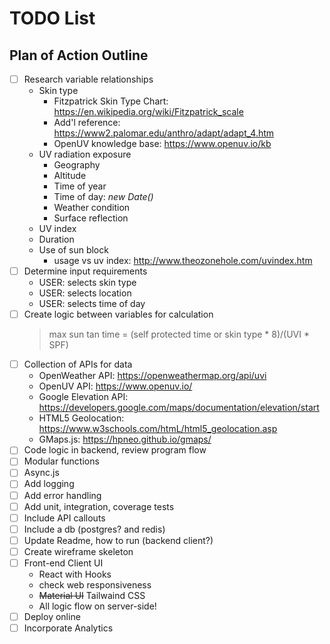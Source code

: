 # TODO List

## Plan of Action Outline

- [ ] Research variable relationships
  - Skin type
    - Fitzpatrick Skin Type Chart: https://en.wikipedia.org/wiki/Fitzpatrick_scale
    - Add'l reference: https://www2.palomar.edu/anthro/adapt/adapt_4.htm
    - OpenUV knowledge base: https://www.openuv.io/kb
  - UV radiation exposure
    - Geography
    - Altitude
    - Time of year
    - Time of day: _new Date()_
    - Weather condition
    - Surface reflection
  - UV index
  - Duration
  - Use of sun block
    - usage vs uv index: http://www.theozonehole.com/uvindex.htm
- [ ] Determine input requirements
  - USER: selects skin type
  - USER: selects location
  - USER: selects time of day
- [ ] Create logic between variables for calculation
  > max sun tan time = (self protected time or skin type * 8)/(UVI * SPF)
- [ ] Collection of APIs for data
  - OpenWeather API: https://openweathermap.org/api/uvi
  - OpenUV API: https://www.openuv.io/
  - Google Elevation API: https://developers.google.com/maps/documentation/elevation/start
  - HTML5 Geolocation: https://www.w3schools.com/htmL/html5_geolocation.asp
  - GMaps.js: https://hpneo.github.io/gmaps/
- [ ] Code logic in backend, review program flow
- [ ] Modular functions
- [ ] Async.js
- [ ] Add logging
- [ ] Add error handling
- [ ] Add unit, integration, coverage tests
- [ ] Include API callouts
- [ ] Include a db (postgres? and redis)
- [ ] Update Readme, how to run (backend client?)
- [ ] Create wireframe skeleton
- [ ] Front-end Client UI
  - React with Hooks
  - check web responsiveness
  - ~~Material UI~~ Tailwaind CSS
  - All logic flow on server-side!
- [ ] Deploy online
- [ ] Incorporate Analytics
